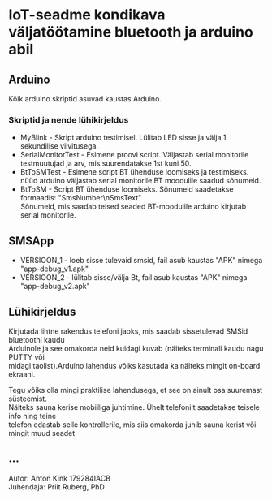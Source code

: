 # IoT-seadme kondikava väljatöötamine bluetooth ja arduino abil  

## Arduino  
Kõik arduino skriptid asuvad kaustas Arduino. 

### Skriptid ja nende lühikirjeldus 
- MyBlink - Skript arduino testimisel. Lülitab LED sisse ja välja 1 sekundilise viivitusega.  
- SerialMonitorTest - Esimene proovi script. Väljastab serial monitorile testmuutujad ja arv, mis   suurendatakse 1st kuni 50.  
- BtToSMTest - Esimene script BT ühenduse loomiseks ja testimiseks. nüüd arduino väljastab serial  monitorile BT moodulile saadud sõnumeid.  
- BtToSM - Script BT ühenduse loomiseks. Sõnumeid saadetakse formaadis: "SmsNumber\nSmsText"   
Sõnumeid, mis saadab teised seaded BT-moodulile arduino kirjutab serial monitorile.  

## SMSApp  
- VERSIOON_1 - loeb sisse tulevaid smsid, fail asub kaustas "APK" nimega "app-debug_v1.apk"
- VERSIOON_2 - lülitab sisse/välja Bt, fail asub kaustas "APK" nimega "app-debug_v2.apk"

## Lühikirjeldus  
Kirjutada lihtne rakendus telefoni jaoks, mis saadab sissetulevad SMSid bluetoothi kaudu   
Arduinole ja see omakorda neid kuidagi kuvab (näiteks terminali kaudu nagu PUTTY või   
midagi taolist).Arduino lahendus võiks kasutada ka näiteks mingit on-board ekraani.

Tegu võiks olla mingi praktilise lahendusega, et see on ainult osa suuremast süsteemist.   
Näiteks sauna kerise mobiiliga juhtimine. Ühelt telefonilt saadetakse teisele info ning teine  
telefon edastab selle kontrollerile, mis siis omakorda juhib sauna kerist või mingit muud seadet

## ...  
Autor: Anton Kink 179284IACB  
Juhendaja: Priit Ruberg, PhD
